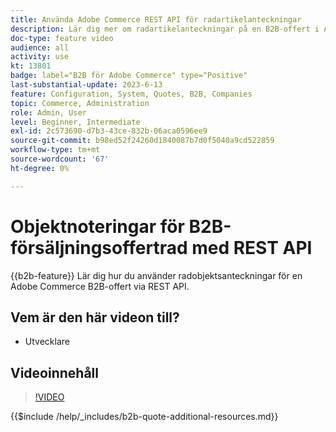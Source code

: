 ```yaml
---
title: Använda Adobe Commerce REST API för radartikelanteckningar
description: Lär dig mer om radartikelanteckningar på en B2B-offert i Adobe Commerce med REST API
doc-type: feature video
audience: all
activity: use
kt: 13801
badge: label="B2B för Adobe Commerce" type="Positive"
last-substantial-update: 2023-6-13
feature: Configuration, System, Quotes, B2B, Companies
topic: Commerce, Administration
role: Admin, User
level: Beginner, Intermediate
exl-id: 2c573690-d7b3-43ce-832b-06aca0596ee9
source-git-commit: b98ed52f24260d1840087b7d0f5040a9cd522859
workflow-type: tm+mt
source-wordcount: '67'
ht-degree: 0%

---
```


# Objektnoteringar för B2B-försäljningsoffertrad med REST API

{{b2b-feature}}
Lär dig hur du använder radobjektsanteckningar för en Adobe Commerce B2B-offert via REST API.

## Vem är den här videon till?

- Utvecklare

## Videoinnehåll

>[!VIDEO](https://video.tv.adobe.com/v/3420418?learn=on)

{{$include /help/_includes/b2b-quote-additional-resources.md}}
